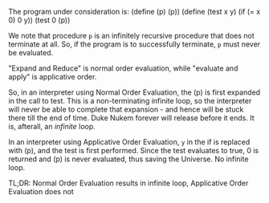 The program under consideration is:
(define (p) (p))
(define (test x y)
  (if (= x 0)
        0
        y))
(test 0 (p))

We note that procedure `p` is an infinitely recursive procedure that does not terminate at all. So, if the program is to successfully terminate, `p` must never be evaluated.

"Expand and Reduce" is normal order evaluation, while "evaluate and apply" is applicative order.

So, in an interpreter using Normal Order Evaluation, the (p) is first expanded in the call to test. This is a non-terminating infinite loop, so the interpreter will never be able to complete that expansion - and hence will be stuck there till the end of time. Duke Nukem forever will release before it ends. It is, afterall, an *infinite* loop.

In an interpreter using Applicative Order Evaluation, `y` in the if is replaced with (p), and the test is first performed. Since the test evaluates to true, 0 is returned and (p) is never evaluated, thus saving the Universe. No infinite loop.

TL;DR: Normal Order Evaluation results in infinite loop, Applicative Order Evaluation does not
